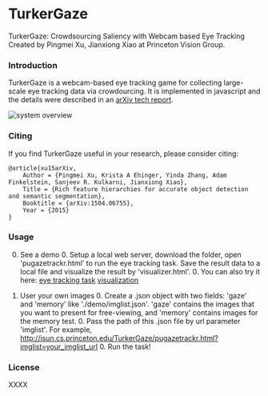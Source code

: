 # TurkerGaze
TurkerGaze: Crowdsourcing Saliency with Webcam based Eye Tracking
Created by Pingmei Xu, Jianxiong Xiao at Princeton Vision Group.


### Introduction
TurkerGaze is a webcam-based eye tracking game for collecting large-scale eye tracking data via crowdourcing. It is implemented in javascript and the details were described in an [arXiv tech report](http://arxiv.org/abs/1504.06755).

![system overview](http://isun.cs.princeton.edu/TurkerGaze/demo/system_overview.png)

### Citing
If you find TurkerGaze useful in your research, please consider citing:

    @article{xu15arXiv,
        Author = {Pingmei Xu, Krista A Ehinger, Yinda Zhang, Adam Finkelstein, Sanjeev R. Kulkarni, Jianxiong Xiao},
        Title = {Rich feature hierarchies for accurate object detection and semantic segmentation},
        Booktitle = {arXiv:1504.06755},
        Year = {2015}
    }

### Usage

0. See a demo
	0. Setup a local web server, download the folder, open 'pugazetrackr.html' to run the eye tracking task. Save the result data to a local file and visualize the result by 'visualizer.html'.
	0. You can also try it here:
	[eye tracking task](http://isun.cs.princeton.edu/TurkerGaze/pugazetrackr.html)
	[visualization](http://isun.cs.princeton.edu/TurkerGaze/visualizer.html)


0. User your own images
	0. Create a .json object with two fields: 'gaze' and 'memory' like './demo/imglist.json'. 'gaze' contains the images that you want to present for free-viewing, and 'memory' contains images for the memory test.
	0. Pass the path of this .json file by url parameter 'imglist'. For example, http://isun.cs.princeton.edu/TurkerGaze/pugazetrackr.html?imglist=your_imglist_url
	0. Run the task!


### License
XXXX


